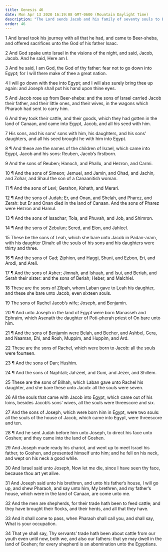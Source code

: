 ```yaml
---
title: Genesis 46
date: Mon Apr 13 2020 16:19:08 GMT-0600 (Mountain Daylight Time)
description: "The Lord sends Jacob and his family of seventy souls to Egypt—The descendants of Jacob are named—Joseph meets Jacob."
order: 46
---
```


1 And Israel took his journey with all that he had, and came to Beer-sheba, and offered sacrifices unto the God of his father Isaac.

2 And God spake unto Israel in the visions of the night, and said, Jacob, Jacob. And he said, Here am I.

3 And he said, I am God, the God of thy father: fear not to go down into Egypt; for I will there make of thee a great nation.

4 I will go down with thee into Egypt; and I will also surely bring thee up again: and Joseph shall put his hand upon thine eyes.

5 And Jacob rose up from Beer-sheba: and the sons of Israel carried Jacob their father, and their little ones, and their wives, in the wagons which Pharaoh had sent to carry him.

6 And they took their cattle, and their goods, which they had gotten in the land of Canaan, and came into Egypt, Jacob, and all his seed with him.

7 His sons, and his sons’ sons with him, his daughters, and his sons’ daughters, and all his seed brought he with him into Egypt.

8 ¶ And these are the names of the children of Israel, which came into Egypt, Jacob and his sons: Reuben, Jacob’s firstborn.

9 And the sons of Reuben; Hanoch, and Phallu, and Hezron, and Carmi.

10 ¶ And the sons of Simeon; Jemuel, and Jamin, and Ohad, and Jachin, and Zohar, and Shaul the son of a Canaanitish woman.

11 ¶ And the sons of Levi; Gershon, Kohath, and Merari.

12 ¶ And the sons of Judah; Er, and Onan, and Shelah, and Pharez, and Zerah: but Er and Onan died in the land of Canaan. And the sons of Pharez were Hezron and Hamul.

13 ¶ And the sons of Issachar; Tola, and Phuvah, and Job, and Shimron.

14 ¶ And the sons of Zebulun; Sered, and Elon, and Jahleel.

15 These be the sons of Leah, which she bare unto Jacob in Padan-aram, with his daughter Dinah: all the souls of his sons and his daughters were thirty and three.

16 ¶ And the sons of Gad; Ziphion, and Haggi, Shuni, and Ezbon, Eri, and Arodi, and Areli.

17 ¶ And the sons of Asher; Jimnah, and Ishuah, and Isui, and Beriah, and Serah their sister: and the sons of Beriah; Heber, and Malchiel.

18 These are the sons of Zilpah, whom Laban gave to Leah his daughter, and these she bare unto Jacob, even sixteen souls.

19 The sons of Rachel Jacob’s wife; Joseph, and Benjamin.

20 ¶ And unto Joseph in the land of Egypt were born Manasseh and Ephraim, which Asenath the daughter of Poti-pherah priest of On bare unto him.

21 ¶ And the sons of Benjamin were Belah, and Becher, and Ashbel, Gera, and Naaman, Ehi, and Rosh, Muppim, and Huppim, and Ard.

22 These are the sons of Rachel, which were born to Jacob: all the souls were fourteen.

23 ¶ And the sons of Dan; Hushim.

24 ¶ And the sons of Naphtali; Jahzeel, and Guni, and Jezer, and Shillem.

25 These are the sons of Bilhah, which Laban gave unto Rachel his daughter, and she bare these unto Jacob: all the souls were seven.

26 All the souls that came with Jacob into Egypt, which came out of his loins, besides Jacob’s sons’ wives, all the souls were threescore and six.

27 And the sons of Joseph, which were born him in Egypt, were two souls: all the souls of the house of Jacob, which came into Egypt, were threescore and ten.

28 ¶ And he sent Judah before him unto Joseph, to direct his face unto Goshen; and they came into the land of Goshen.

29 And Joseph made ready his chariot, and went up to meet Israel his father, to Goshen, and presented himself unto him; and he fell on his neck, and wept on his neck a good while.

30 And Israel said unto Joseph, Now let me die, since I have seen thy face, because thou art yet alive.

31 And Joseph said unto his brethren, and unto his father’s house, I will go up, and shew Pharaoh, and say unto him, My brethren, and my father’s house, which were in the land of Canaan, are come unto me.

32 And the men are shepherds, for their trade hath been to feed cattle; and they have brought their flocks, and their herds, and all that they have.

33 And it shall come to pass, when Pharaoh shall call you, and shall say, What is your occupation.

34 That ye shall say, Thy servants’ trade hath been about cattle from our youth even until now, both we, and also our fathers: that ye may dwell in the land of Goshen; for every shepherd is an abomination unto the Egyptians.
